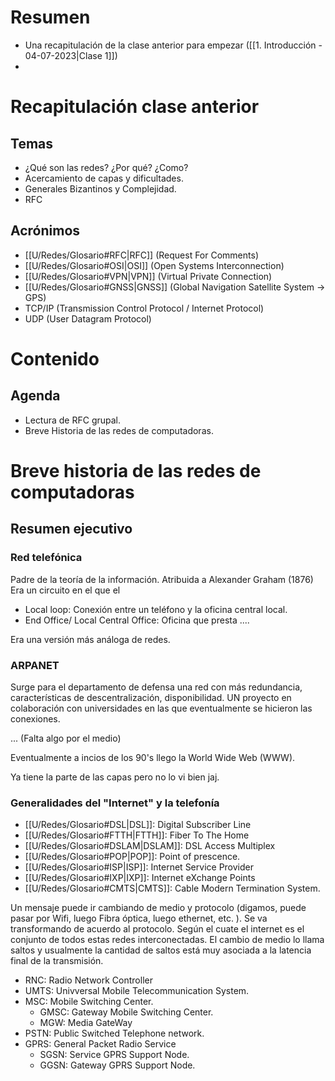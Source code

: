 
# Resumen
- Una recapitulación de la clase anterior para empezar ([[1. Introducción - 04-07-2023|Clase 1]])
- 

# Recapitulación clase anterior
## Temas
- ¿Qué son las redes? ¿Por qué? ¿Como?
- Acercamiento de capas y dificultades. 
- Generales Bizantinos y Complejidad. 
- RFC
## Acrónimos
- [[U/Redes/Glosario#RFC|RFC]] (Request For Comments)
- [[U/Redes/Glosario#OSI|OSI]] (Open Systems Interconnection)
- [[U/Redes/Glosario#VPN|VPN]] (Virtual Private Connection)
- [[U/Redes/Glosario#GNSS|GNSS]] (Global Navigation Satellite System $\rightarrow$ GPS)
- TCP/IP (Transmission Control Protocol / Internet Protocol)
- UDP (User Datagram Protocol)

# Contenido 

## Agenda
- Lectura de RFC grupal. 
- Breve Historia de las redes de computadoras. 

# Breve historia de las redes de computadoras

## Resumen ejecutivo

### Red telefónica 
Padre de la teoría de la información. 
Atribuida a Alexander Graham (1876)
Era un circuito en el que el 

- Local loop: Conexión entre un teléfono y la oficina central local. 
- End Office/ Local Central Office: Oficina que presta  ....

Era una versión más análoga de redes. 

### ARPANET
Surge para el departamento de defensa una red con más redundancia, características de descentralización, disponibilidad. UN proyecto en colaboración con universidades en las que eventualmente se hicieron las conexiones. 

... (Falta algo por el medio)

Eventualmente a incios de los 90's llego la World Wide Web (WWW). 

Ya tiene la parte de las capas pero no lo vi bien jaj. 

### Generalidades del "Internet" y la telefonía
- [[U/Redes/Glosario#DSL|DSL]]: Digital Subscriber Line
- [[U/Redes/Glosario#FTTH|FTTH]]: Fiber To The Home
- [[U/Redes/Glosario#DSLAM|DSLAM]]: DSL Access Multiplex
- [[U/Redes/Glosario#POP|POP]]: Point of prescence. 
- [[U/Redes/Glosario#ISP|ISP]]: Internet Service Provider 
- [[U/Redes/Glosario#IXP|IXP]]: Internet eXchange Points
- [[U/Redes/Glosario#CMTS|CMTS]]: Cable Modern Termination System. 


Un mensaje puede ir cambiando de medio y protocolo (digamos, puede pasar por Wifi, luego Fibra óptica, luego ethernet, etc. ). Se va transformando de acuerdo al protocolo. Según el cuate el internet es el conjunto de todos estas redes interconectadas. El cambio de medio lo llama saltos y usualmente la cantidad de saltos está muy asociada a la latencia final de la transmisión. 

- RNC: Radio Network Controller
- UMTS: Univversal Mobile Telecommunication System. 
- MSC: Mobile Switching Center. 
	- GMSC: Gateway Mobile Switching Center. 
	- MGW: Media GateWay
- PSTN: Public Switched Telephone network. 
- GPRS: General Packet Radio Service
	- SGSN: Service GPRS Support Node. 
	- GGSN: Gateway GPRS Support Node. 